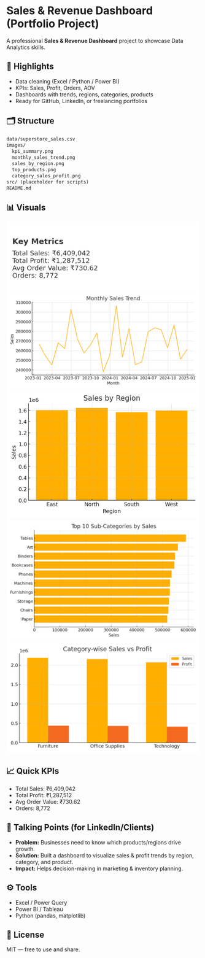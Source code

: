 
# Sales & Revenue Dashboard (Portfolio Project)

A professional **Sales & Revenue Dashboard** project to showcase Data Analytics skills.

## 🔎 Highlights
- Data cleaning (Excel / Python / Power BI)
- KPIs: Sales, Profit, Orders, AOV
- Dashboards with trends, regions, categories, products
- Ready for GitHub, LinkedIn, or freelancing portfolios

## 🗂️ Structure
```
data/superstore_sales.csv
images/
  kpi_summary.png
  monthly_sales_trend.png
  sales_by_region.png
  top_products.png
  category_sales_profit.png
src/ (placeholder for scripts)
README.md
```

## 📊 Visuals
![KPI Summary](images/kpi_summary.png)
![Monthly Sales](images/monthly_sales_trend.png)
![Sales by Region](images/sales_by_region.png)
![Top Products](images/top_products.png)
![Category Sales vs Profit](images/category_sales_profit.png)

## 📈 Quick KPIs
- Total Sales: ₹6,409,042
- Total Profit: ₹1,287,512
- Avg Order Value: ₹730.62
- Orders: 8,772

## 📄 Talking Points (for LinkedIn/Clients)
- **Problem:** Businesses need to know which products/regions drive growth.
- **Solution:** Built a dashboard to visualize sales & profit trends by region, category, and product.
- **Impact:** Helps decision-making in marketing & inventory planning.

## ⚙️ Tools
- Excel / Power Query
- Power BI / Tableau
- Python (pandas, matplotlib)

## 📄 License
MIT — free to use and share.

